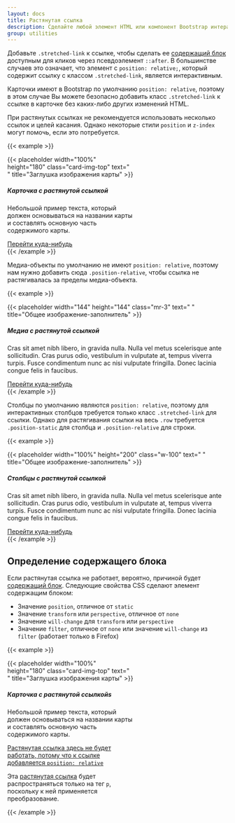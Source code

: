 ```yaml
---
layout: docs
title: Растянутая ссылка
description: Сделайте любой элемент HTML или компонент Bootstrap интерактивным, «растягивая» вложенную ссылку с помощью CSS.
group: utilities
---
```


Добавьте `.stretched-link` к ссылке, чтобы сделать ее [содержащий блок](https://developer.mozilla.org/en-US/docs/Web/CSS/Containing_block) доступным для кликов через псевдоэлемент `::after`. В большинстве случаев это означает, что элемент с `position: relative;`, который содержит ссылку с классом `.stretched-link`, является интерактивным.

Карточки имеют в Bootstrap по умолчанию `position: relative`, поэтому в этом случае Вы можете безопасно добавить класс `.stretched-link` к ссылке в карточке без каких-либо других изменений HTML.

При растянутых ссылках не рекомендуется использовать несколько ссылок и целей касания. Однако некоторые стили `position` и `z-index` могут помочь, если это потребуется.

{{< example >}}
<div class="card" style="width: 18rem;">
  {{< placeholder width="100%" height="180" class="card-img-top" text=" " title="Заглушка изображения карты" >}}
  <div class="card-body">
    <h5 class="card-title">Карточка с растянутой ссылкой</h5>
    <p class="card-text">Небольшой пример текста, который должен основываться на названии карты и составлять основную часть содержимого карты.</p>
    <a href="#" class="btn btn-primary stretched-link">Перейти куда-нибудь</a>
  </div>
</div>
{{< /example >}}

Медиа-объекты по умолчанию не имеют `position: relative`, поэтому нам нужно добавить сюда `.position-relative`, чтобы ссылка не растягивалась за пределы медиа-объекта.

{{< example >}}
<div class="media position-relative">
  {{< placeholder width="144" height="144" class="mr-3" text=" " title="Общее изображение-заполнитель" >}}
  <div class="media-body">
    <h5 class="mt-0">Медиа с растянутой ссылкой</h5>
    <p>Cras sit amet nibh libero, in gravida nulla. Nulla vel metus scelerisque ante sollicitudin. Cras purus odio, vestibulum in vulputate at, tempus viverra turpis. Fusce condimentum nunc ac nisi vulputate fringilla. Donec lacinia congue felis in faucibus.</p>
    <a href="#" class="stretched-link">Перейти куда-нибудь</a>
  </div>
</div>
{{< /example >}}

Столбцы по умолчанию являются `position: relative`, поэтому для интерактивных столбцов требуется только класс `.stretched-link` для ссылки. Однако для растягивания ссылки на весь `.row` требуется `.position-static` для столбца и `.position-relative` для строки.

{{< example >}}
<div class="row no-gutters bg-light position-relative">
  <div class="col-md-6 mb-md-0 p-md-4">
    {{< placeholder width="100%" height="200" class="w-100" text=" " title="Общее изображение-заполнитель" >}}
  </div>
  <div class="col-md-6 position-static p-4 pl-md-0">
    <h5 class="mt-0">Столбцы с растянутой ссылкой</h5>
    <p>Cras sit amet nibh libero, in gravida nulla. Nulla vel metus scelerisque ante sollicitudin. Cras purus odio, vestibulum in vulputate at, tempus viverra turpis. Fusce condimentum nunc ac nisi vulputate fringilla. Donec lacinia congue felis in faucibus.</p>
    <a href="#" class="stretched-link">Перейти куда-нибудь</a>
  </div>
</div>
{{< /example >}}

## Определение содержащего блока

Если растянутая ссылка не работает, вероятно, причиной будет [содержащий блок](https://developer.mozilla.org/en-US/docs/Web/CSS/Containing_block#Identifying_the_containing_block). Следующие свойства CSS сделают элемент содержащим блоком:

- Значение `position`, отличное от `static`
- Значение `transform` или `perspective`, отличное от `none`
- Значение `will-change` для `transform` или `perspective`
- Значение `filter`, отличное от `none` или значение `will-change` из `filter` (работает только в Firefox)

{{< example >}}
<div class="card" style="width: 18rem;">
  {{< placeholder width="100%" height="180" class="card-img-top" text=" " title="Заглушка изображения карты" >}}
  <div class="card-body">
    <h5 class="card-title">Карточка с растянутой ссылкойs</h5>
    <p class="card-text">Небольшой пример текста, который должен основываться на названии карты и составлять основную часть содержимого карты.</p>
    <p class="card-text">
      <a href="#" class="stretched-link text-danger" style="position: relative;">Растянутая ссылка здесь не будет работать, потому что к ссылке добавляется <code>position: relative</code></a>
    </p>
    <p class="card-text bg-light" style="transform: rotate(0);">
      Эта <a href="#" class="text-warning stretched-link">растянутая ссылка</a> будет распространяться только на тег <code>p</code>, поскольку к ней применяется преобразование.
    </p>
  </div>
</div>
{{< /example >}}
